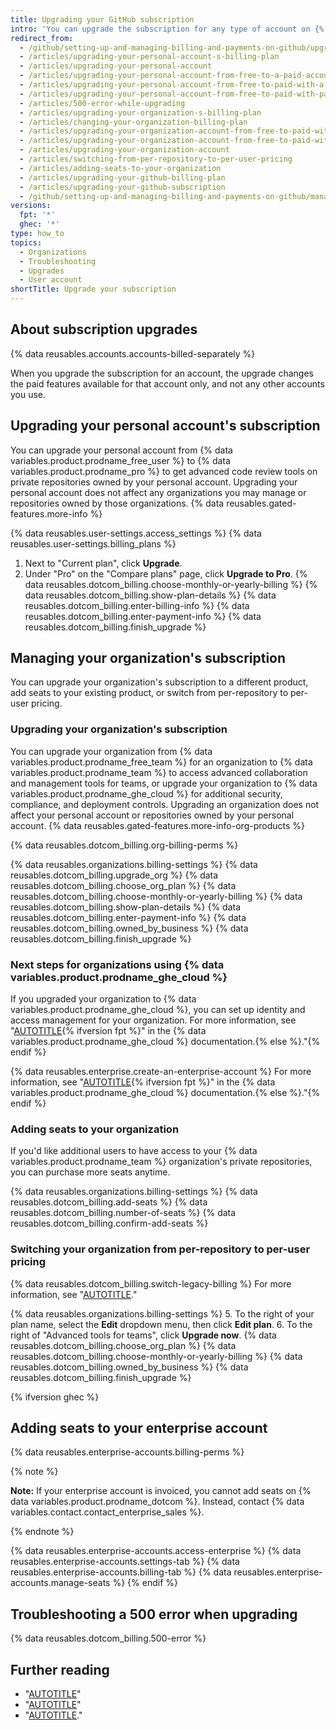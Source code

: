 ```yaml
---
title: Upgrading your GitHub subscription
intro: 'You can upgrade the subscription for any type of account on {% data variables.location.product_location %} at any time.'
redirect_from:
  - /github/setting-up-and-managing-billing-and-payments-on-github/upgrading-your-github-subscription
  - /articles/upgrading-your-personal-account-s-billing-plan
  - /articles/upgrading-your-personal-account
  - /articles/upgrading-your-personal-account-from-free-to-a-paid-account
  - /articles/upgrading-your-personal-account-from-free-to-paid-with-a-credit-card
  - /articles/upgrading-your-personal-account-from-free-to-paid-with-paypal
  - /articles/500-error-while-upgrading
  - /articles/upgrading-your-organization-s-billing-plan
  - /articles/changing-your-organization-billing-plan
  - /articles/upgrading-your-organization-account-from-free-to-paid-with-a-credit-card
  - /articles/upgrading-your-organization-account-from-free-to-paid-with-paypal
  - /articles/upgrading-your-organization-account
  - /articles/switching-from-per-repository-to-per-user-pricing
  - /articles/adding-seats-to-your-organization
  - /articles/upgrading-your-github-billing-plan
  - /articles/upgrading-your-github-subscription
  - /github/setting-up-and-managing-billing-and-payments-on-github/managing-billing-for-your-github-account/upgrading-your-github-subscription
versions:
  fpt: '*'
  ghec: '*'
type: how_to
topics:
  - Organizations
  - Troubleshooting
  - Upgrades
  - User account
shortTitle: Upgrade your subscription
---
```


## About subscription upgrades

{% data reusables.accounts.accounts-billed-separately %}

When you upgrade the subscription for an account, the upgrade changes the paid features available for that account only, and not any other accounts you use.

## Upgrading your personal account's subscription

You can upgrade your personal account from {% data variables.product.prodname_free_user %} to {% data variables.product.prodname_pro %} to get advanced code review tools on private repositories owned by your personal account. Upgrading your personal account does not affect any organizations you may manage or repositories owned by those organizations. {% data reusables.gated-features.more-info %}

{% data reusables.user-settings.access_settings %}
{% data reusables.user-settings.billing_plans %}
1. Next to "Current plan", click **Upgrade**.
2. Under "Pro" on the "Compare plans" page, click **Upgrade to Pro**.
{% data reusables.dotcom_billing.choose-monthly-or-yearly-billing %}
{% data reusables.dotcom_billing.show-plan-details %}
{% data reusables.dotcom_billing.enter-billing-info %}
{% data reusables.dotcom_billing.enter-payment-info %}
{% data reusables.dotcom_billing.finish_upgrade %}

## Managing your organization's subscription

You can upgrade your organization's subscription to a different product, add seats to your existing product, or switch from per-repository to per-user pricing.

### Upgrading your organization's subscription

You can upgrade your organization from {% data variables.product.prodname_free_team %} for an organization to {% data variables.product.prodname_team %} to access advanced collaboration and management tools for teams, or upgrade your organization to {% data variables.product.prodname_ghe_cloud %} for additional security, compliance, and deployment controls. Upgrading an organization does not affect your personal account or repositories owned by your personal account. {% data reusables.gated-features.more-info-org-products %}

{% data reusables.dotcom_billing.org-billing-perms %}

{% data reusables.organizations.billing-settings %}
{% data reusables.dotcom_billing.upgrade_org %}
{% data reusables.dotcom_billing.choose_org_plan %}
{% data reusables.dotcom_billing.choose-monthly-or-yearly-billing %}
{% data reusables.dotcom_billing.show-plan-details %}
{% data reusables.dotcom_billing.enter-payment-info %}
{% data reusables.dotcom_billing.owned_by_business %}
{% data reusables.dotcom_billing.finish_upgrade %}

### Next steps for organizations using {% data variables.product.prodname_ghe_cloud %}

If you upgraded your organization to {% data variables.product.prodname_ghe_cloud %}, you can set up identity and access management for your organization. For more information, see "[AUTOTITLE](/enterprise-cloud@latest/organizations/managing-saml-single-sign-on-for-your-organization){% ifversion fpt %}" in the {% data variables.product.prodname_ghe_cloud %} documentation.{% else %}."{% endif %}

{% data reusables.enterprise.create-an-enterprise-account %} For more information, see "[AUTOTITLE](/enterprise-cloud@latest/admin/overview/creating-an-enterprise-account){% ifversion fpt %}" in the {% data variables.product.prodname_ghe_cloud %} documentation.{% else %}."{% endif %}

### Adding seats to your organization

If you'd like additional users to have access to your {% data variables.product.prodname_team %} organization's private repositories, you can purchase more seats anytime.

{% data reusables.organizations.billing-settings %}
{% data reusables.dotcom_billing.add-seats %}
{% data reusables.dotcom_billing.number-of-seats %}
{% data reusables.dotcom_billing.confirm-add-seats %}

### Switching your organization from per-repository to per-user pricing

{% data reusables.dotcom_billing.switch-legacy-billing %} For more information, see "[AUTOTITLE](/billing/managing-billing-for-your-github-account/about-per-user-pricing)."

{% data reusables.organizations.billing-settings %}
5. To the right of your plan name, select the **Edit** dropdown menu, then click **Edit plan**.
6. To the right of "Advanced tools for teams", click **Upgrade now**.
{% data reusables.dotcom_billing.choose_org_plan %}
{% data reusables.dotcom_billing.choose-monthly-or-yearly-billing %}
{% data reusables.dotcom_billing.owned_by_business %}
{% data reusables.dotcom_billing.finish_upgrade %}

{% ifversion ghec %}

## Adding seats to your enterprise account

{% data reusables.enterprise-accounts.billing-perms %}

{% note %}

**Note:** If your enterprise account is invoiced, you cannot add seats on {% data variables.product.prodname_dotcom %}. Instead, contact {% data variables.contact.contact_enterprise_sales %}.

{% endnote %}

{% data reusables.enterprise-accounts.access-enterprise %}
{% data reusables.enterprise-accounts.settings-tab %}
{% data reusables.enterprise-accounts.billing-tab %}
{% data reusables.enterprise-accounts.manage-seats %}
{% endif %}

## Troubleshooting a 500 error when upgrading

{% data reusables.dotcom_billing.500-error %}

## Further reading

- "[AUTOTITLE](/get-started/learning-about-github/githubs-products)"
- "[AUTOTITLE](/billing/managing-billing-for-your-github-account/how-does-upgrading-or-downgrading-affect-the-billing-process)"
- "[AUTOTITLE](/billing/managing-your-github-billing-settings/about-billing-on-github)."
